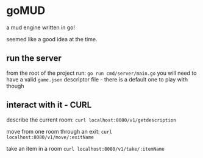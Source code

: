 # goMUD 
a mud engine written in go!

seemed like a good idea at the time.

## run the server
from the root of the project run:
`go run cmd/server/main.go`
you will need to have a valid `game.json`  descriptor file - there is a default one to play with though

## interact with it - CURL
describe the current room:
`curl localhost:8080/v1/getdescription`
  
move from one room through an exit:
`curl localhost:8080/v1/move/:exitName`
  
take an item in a room
`curl localhost:8080/v1/take/:itemName`
